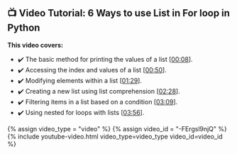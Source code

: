 ## **📺 Video Tutorial: 6 Ways to use List in For loop in Python**  
**This video covers:**  
* ✔️ The basic method for printing the values of a list \[[00:08](http://www.youtube.com/watch?v=-FErgsl9njQ&t=8)\].
* ✔️ Accessing the index and values of a list \[[00:50](http://www.youtube.com/watch?v=-FErgsl9njQ&t=50)\].
* ✔️ Modifying elements within a list \[[01:29](http://www.youtube.com/watch?v=-FErgsl9njQ&t=89)\].
* ✔️ Creating a new list using list comprehension \[[02:28](http://www.youtube.com/watch?v=-FErgsl9njQ&t=148)\].
* ✔️ Filtering items in a list based on a condition \[[03:09](http://www.youtube.com/watch?v=-FErgsl9njQ&t=189)\].
* ✔️ Using nested for loops with lists \[[03:56](http://www.youtube.com/watch?v=-FErgsl9njQ&t=236)\].

{% assign video_type = "video" %}
{% assign video_id = "-FErgsl9njQ" %}
{% include youtube-video.html video_type=video_type video_id=video_id %}
